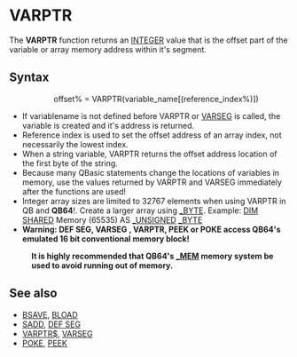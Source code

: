 <style>pre.codeide, pre.outputfixed, .outputcrt0 { background-color: #000 !important; color: #FFF !important; }</style><!DOCTYPE html>
<html class="client-nojs" dir="ltr" lang="en">
<head>
<title>VARPTR - QB64 Phoenix Edition Wiki</title>
</head>
<body class="mediawiki ltr sitedir-ltr mw-hide-empty-elt ns-0 ns-subject page-VARPTR rootpage-VARPTR skin-vector action-view skin-vector-legacy vector-feature-language-in-header-enabled vector-feature-language-in-main-page-header-disabled vector-feature-language-alert-in-sidebar-disabled vector-feature-sticky-header-disabled vector-feature-sticky-header-edit-disabled vector-feature-table-of-contents-disabled vector-feature-visual-enhancement-next-disabled">
<div class="mw-body" id="content" role="main">
<a id="top"></a>
<h1 class="firstHeading mw-first-heading" id="firstHeading"><span class="mw-page-title-main">VARPTR</span></h1>
<div class="vector-body" id="bodyContent">
<div class="mw-body-content mw-content-ltr" dir="ltr" id="mw-content-text" lang="en"><div class="mw-parser-output"><p>The <b>VARPTR</b> function returns an <a href="INTEGER" title="INTEGER">INTEGER</a> value that is the offset part of the variable or array memory address within it's segment.
</p>
<h2><span class="mw-headline" id="Syntax">Syntax</span></h2>
<dl><dd><dl><dd>offset% = VARPTR(variable_name[(reference_index%)])</dd></dl></dd></dl>
<p>
</p>
<ul><li>If variablename is not defined before VARPTR or <a href="VARSEG" title="VARSEG">VARSEG</a> is called, the variable is created and it's address is returned.</li>
<li>Reference index is used to set the offset address of an array index, not necessarily the lowest index.</li>
<li>When a string variable, VARPTR returns the offset address location of the first byte of the string.</li>
<li>Because many QBasic statements change the locations of variables in memory, use the values returned by VARPTR and VARSEG immediately after the functions are used!</li>
<li>Integer array sizes are limited to 32767 elements when using <a class="mw-selflink selflink">VARPTR</a> in QB and <b>QB64</b>!. Create a larger array using <a href="BYTE" title="BYTE">_BYTE</a>. Example: <a href="DIM" title="DIM">DIM</a> <a href="SHARED" title="SHARED">SHARED</a> Memory (65535) AS <a href="UNSIGNED" title="UNSIGNED">_UNSIGNED</a> <a href="BYTE" title="BYTE">_BYTE</a></li>
<li><b>Warning: DEF SEG, VARSEG , VARPTR, PEEK or POKE access QB64's emulated 16 bit conventional memory block!</b></li></ul>
<dl><dd><b>It is highly recommended that QB64's <a href="MEM" title="MEM">_MEM</a> memory system be used to avoid running out of memory.</b></dd></dl>
<p>
</p>
<h2><span class="mw-headline" id="See_also">See also</span></h2>
<ul><li><a href="BSAVE" title="BSAVE">BSAVE</a>, <a href="BLOAD" title="BLOAD">BLOAD</a></li>
<li><a href="SADD" title="SADD">SADD</a>,  <a href="DEF_SEG" title="DEF SEG">DEF SEG</a></li>
<li><a href="VARPTR$" title="VARPTR$">VARPTR$</a>, <a href="VARSEG" title="VARSEG">VARSEG</a></li>
<li><a href="POKE" title="POKE">POKE</a>, <a href="PEEK" title="PEEK">PEEK</a></li></ul>
<p>
</p>
<!-- 
NewPP limit report
Cached time: 20240715062227
Cache expiry: 86400
Reduced expiry: false
Complications: [show‐toc]
CPU time usage: 0.012 seconds
Real time usage: 0.016 seconds
Preprocessor visited node count: 9/1000000
Post‐expand include size: 505/2097152 bytes
Template argument size: 0/2097152 bytes
Highest expansion depth: 3/100
Expensive parser function count: 0/100
Unstrip recursion depth: 0/20
Unstrip post‐expand size: 0/5000000 bytes
-->
<!--
Transclusion expansion time report (%,ms,calls,template)
100.00%    6.247      1 -total
 35.35%    2.208      1 Template:PageSyntax
 30.03%    1.876      1 Template:PageSeeAlso
 29.50%    1.843      1 Template:PageNavigation
-->
<!-- Saved in parser cache with key qb64pnix_mw19894-mwmb_:pcache:idhash:496-0!canonical and timestamp 20240715062227 and revision id 7705.
 -->
</div>
</div>
</div>
</div>
</body>
</html>